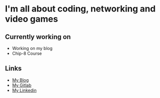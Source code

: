 # I'm all about coding, networking and video games

## Currently working on

- Working on my blog
- Chip-8 Course

## Links

- [My Blog](https://zacharyranes.github.io/)
- [My Gitlab](https://gitlab.com/ZacharyRanes)
- [My Linkedin](https://www.linkedin.com/in/zachary-ranes/)
